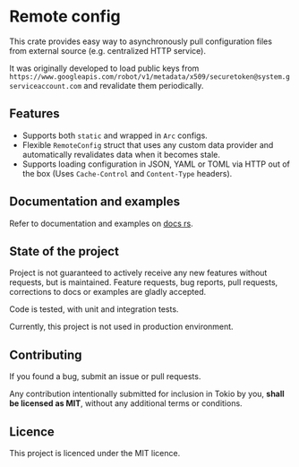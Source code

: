 # Remote config
This crate provides easy way to asynchronously pull configuration files from external source
(e.g. centralized HTTP service).

It was originally developed to load public keys from `https://www.googleapis.com/robot/v1/metadata/x509/securetoken@system.gserviceaccount.com`
and revalidate them periodically.

## Features
+ Supports both `static` and wrapped in `Arc` configs.
+ Flexible `RemoteConfig` struct that uses any custom data provider and automatically revalidates data when it becomes stale.
+ Supports loading configuration in JSON, YAML or TOML via HTTP out of the box (Uses `Cache-Control` and `Content-Type` headers).

## Documentation and examples

Refer to documentation and examples on [docs rs](https://docs.rs).

## State of the project
Project is not guaranteed to actively receive any new features without requests, but is maintained.
Feature requests, bug reports, pull requests, corrections to docs or examples are gladly accepted. 

Code is tested, with unit and integration tests. 

Currently, this project is not used in production environment.

## Contributing
If you found a bug, submit an issue or pull requests.

Any contribution intentionally submitted for inclusion in Tokio by you, **shall be licensed as MIT**, without any additional terms or conditions.

## Licence

This project is licenced under the MIT licence.
